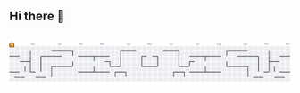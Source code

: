 ## Hi there 👋

<br clear="both">

<picture>
  <source media="(prefers-color-scheme: dark)" srcset="https://raw.githubusercontent.com/szeunkk/szeunkk/output/pacman-contribution-graph-dark.svg">
  <source media="(prefers-color-scheme: light)" srcset="https://raw.githubusercontent.com/szeunkk/szeunkk/output/pacman-contribution-graph.svg">
  <img alt="pacman contribution graph" src="https://raw.githubusercontent.com/szeunkk/szeunkk/output/pacman-contribution-graph.svg">
</picture>

###
